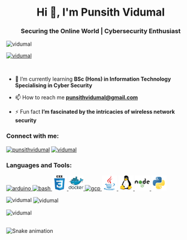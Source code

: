 <h1 align="center">Hi 👋, I'm Punsith Vidumal</h1>
<h3 align="center">Securing the Online World | Cybersecurity Enthusiast</h3>

<p align="left"> <img src="https://komarev.com/ghpvc/?username=vidumal&label=Profile%20views&color=0e75b6&style=flat" alt="vidumal" /> </p>

<p align="left"> <a href="https://github.com/ryo-ma/github-profile-trophy"><img src="https://github-profile-trophy.vercel.app/?username=vidumal" alt="vidumal" /></a> </p>

<p align="left"> <a href="https://twitter.com/" target="blank"><img src="https://img.shields.io/twitter/follow/?logo=twitter&style=for-the-badge" alt="" /></a> </p>

- 🌱 I’m currently learning **BSc (Hons) in Information Technology Specialising in Cyber Security**

- 📫 How to reach me **punsithvidumal@gmail.com**

- ⚡ Fun fact **I’m fascinated by the intricacies of wireless network security**

<h3 align="left">Connect with me:</h3>
<p align="left">
<a href="https://linkedin.com/in/punsithvidumal" target="blank"><img align="center" src="https://raw.githubusercontent.com/rahuldkjain/github-profile-readme-generator/master/src/images/icons/Social/linked-in-alt.svg" alt="punsithvidumal" height="30" width="40" /></a>
<a href="https://discord.gg/vidumal" target="blank"><img align="center" src="https://raw.githubusercontent.com/rahuldkjain/github-profile-readme-generator/master/src/images/icons/Social/discord.svg" alt="vidumal" height="30" width="40" /></a>
</p>

<h3 align="left">Languages and Tools:</h3>
<p align="left"> <a href="https://www.arduino.cc/" target="_blank" rel="noreferrer"> <img src="https://cdn.worldvectorlogo.com/logos/arduino-1.svg" alt="arduino" width="40" height="40"/> </a> <a href="https://www.gnu.org/software/bash/" target="_blank" rel="noreferrer"> <img src="https://www.vectorlogo.zone/logos/gnu_bash/gnu_bash-icon.svg" alt="bash" width="40" height="40"/> </a> <a href="https://www.w3schools.com/css/" target="_blank" rel="noreferrer"> <img src="https://raw.githubusercontent.com/devicons/devicon/master/icons/css3/css3-original-wordmark.svg" alt="css3" width="40" height="40"/> </a> <a href="https://www.docker.com/" target="_blank" rel="noreferrer"> <img src="https://raw.githubusercontent.com/devicons/devicon/master/icons/docker/docker-original-wordmark.svg" alt="docker" width="40" height="40"/> </a> <a href="https://cloud.google.com" target="_blank" rel="noreferrer"> <img src="https://www.vectorlogo.zone/logos/google_cloud/google_cloud-icon.svg" alt="gcp" width="40" height="40"/> </a> <a href="https://www.java.com" target="_blank" rel="noreferrer"> <img src="https://raw.githubusercontent.com/devicons/devicon/master/icons/java/java-original.svg" alt="java" width="40" height="40"/> </a> <a href="https://www.linux.org/" target="_blank" rel="noreferrer"> <img src="https://raw.githubusercontent.com/devicons/devicon/master/icons/linux/linux-original.svg" alt="linux" width="40" height="40"/> </a> <a href="https://nodejs.org" target="_blank" rel="noreferrer"> <img src="https://raw.githubusercontent.com/devicons/devicon/master/icons/nodejs/nodejs-original-wordmark.svg" alt="nodejs" width="40" height="40"/> </a> <a href="https://www.python.org" target="_blank" rel="noreferrer"> <img src="https://raw.githubusercontent.com/devicons/devicon/master/icons/python/python-original.svg" alt="python" width="40" height="40"/> </a> </p>

<p><img align="left" src="https://github-readme-stats.vercel.app/api/top-langs?username=vidumal&show_icons=true&locale=en&layout=compact" alt="vidumal" /></p>

<p>&nbsp;<img align="center" src="https://github-readme-stats.vercel.app/api?username=vidumal&show_icons=true&locale=en" alt="vidumal" /></p>

<p><img align="center" src="https://github-readme-streak-stats.herokuapp.com/?user=vidumal&" alt="vidumal" /></p>

<br clear="both">

<img src="https://raw.githubusercontent.com/maurodesouza/maurodesouza/output/snake.svg" alt="Snake animation" />

